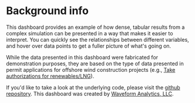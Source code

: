 # Background info

This dashboard provides an example of how dense, tabular results from a complex simulation can be presented in a way that makes it easier to interpret. You can quickly see the relationships between different variables, and hover over data points to get a fuller picture of what's going on. 

While the data presented in this dashboard were fabricated for demonstration purposes, they are based on the type of data presented in permit applications for offshore wind construction projects (e.g., [Take authorizations for renewables/LNG](https://www.fisheries.noaa.gov/national/marine-mammal-protection/incidental-take-authorizations-other-energy-activities-renewable)). 

If you'd like to take a look at the underlying code, please visit the [github repository](https://github.com/Waveform-Analytics/wf-distances). This dashboard was created by [Waveform Analytics, LLC](https://waveformanalytics.com).

